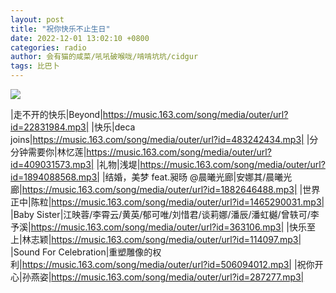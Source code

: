 ```yaml
---
layout: post
title: "祝你快乐不止生日"
date: 2022-12-01 13:02:10 +0800
categories: radio
author: 会有猫的咸菜/吼吼破喉咙/啃啃坑坑/cidgur
tags: 比巴卜
---
```

![]({{site.baseurl}}/images/cover_20221201.jpg)

|走不开的快乐|Beyond|https://music.163.com/song/media/outer/url?id=22831984.mp3|
|快乐|deca joins|https://music.163.com/song/media/outer/url?id=483242434.mp3|
|分分钟需要你|林忆莲|https://music.163.com/song/media/outer/url?id=409031573.mp3|
|礼物|浅堤|https://music.163.com/song/media/outer/url?id=1894088568.mp3|
|结婚，美梦 feat.昶旸 @晨曦光廊|安娜其/晨曦光廊|https://music.163.com/song/media/outer/url?id=1882646488.mp3|
|世界正中|陈粒|https://music.163.com/song/media/outer/url?id=1465290031.mp3|
|Baby Sister|江映蓉/李霄云/黄英/郁可唯/刘惜君/谈莉娜/潘辰/潘虹樾/曾轶可/李予溪|https://music.163.com/song/media/outer/url?id=363106.mp3|
|快乐至上|林志颖|https://music.163.com/song/media/outer/url?id=114097.mp3|
|Sound For Celebration|重塑雕像的权利|https://music.163.com/song/media/outer/url?id=506094012.mp3|
|祝你开心|孙燕姿|https://music.163.com/song/media/outer/url?id=287277.mp3|


